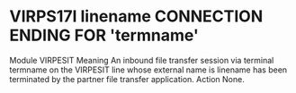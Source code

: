 # VIRPS17I linename CONNECTION ENDING FOR 'termname'
Module
    VIRPESIT
Meaning
    An inbound file transfer session via terminal termname on the VIRPESIT line whose external name is linename has been terminated by the partner file transfer application.
Action
    None.
